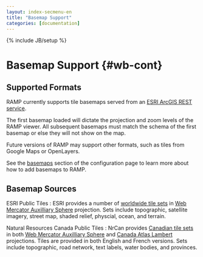 ```yaml
---
layout: index-secmenu-en
title: "Basemap Support"
categories: [documentation]
---
```

{% include JB/setup %}

# Basemap Support {#wb-cont}

## Supported Formats

RAMP currently supports tile basemaps served from an [ESRI ArcGIS REST service](http://resources.arcgis.com/en/help/arcgis-rest-api/index.html#//02r3000000w2000000).

The first basemap loaded will dictate the projection and zoom levels of the RAMP viewer.  All subsequent basemaps must match the schema of the first basemap or else they will not show on the map.

Future versions of RAMP may support other formats, such as tiles from Google Maps or OpenLayers.

See the [basemaps](json-config-en.html#basemaps) section of the configuration page to learn more about how to add basemaps to RAMP.

## Basemap Sources

ESRI Public Tiles
: ESRI provides a number of [worldwide tile sets](http://services.arcgisonline.com/ArcGIS/rest/services) in [Web Mercator Auxilliary Sphere](http://spatialreference.org/ref/sr-org/esri102100/) projection.  Sets include topographic, satellite imagery, street map, shaded relief, physcial, ocean, and terrain.

Natural Resources Canada Public Tiles
: NrCan provides [Canadian tile sets](http://geoappext.nrcan.gc.ca/arcgis/rest/services/BaseMaps) in both [Web Mercator Auxilliary Sphere](http://spatialreference.org/ref/sr-org/esri102100/) and [Canada Atlas Lambert](http://spatialreference.org/ref/sr-org/7254/) projections.  Tiles are provided in both English and French versions.  Sets include topographic, road network, text labels, water bodies, and provinces.